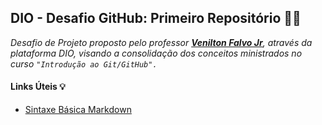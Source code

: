## DIO - Desafio GitHub: Primeiro Repositório :man_technologist:

*Desafio de Projeto proposto pelo professor ***<ins>Venilton Falvo Jr</ins>***, através da plataforma DIO, visando a consolidação dos conceitos ministrados no curso ``"Introdução ao Git/GitHub".``*

#### Links Úteis :bulb:

- [Sintaxe Básica Markdown](https://www.markdownguide.org/cheat-sheet/)
